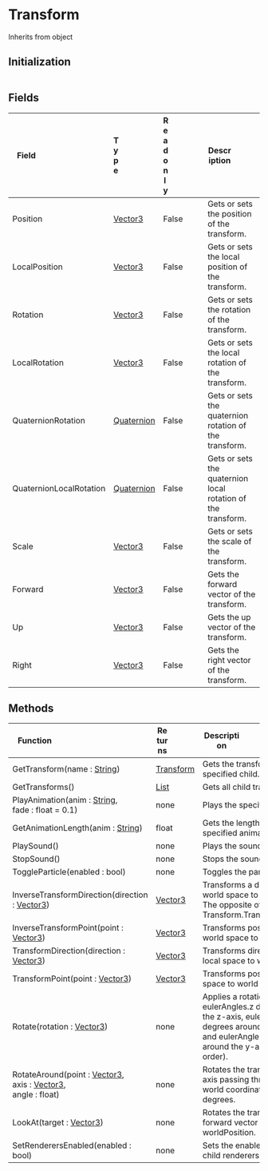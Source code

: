# Transform
Inherits from object
## Initialization
```csharp
```
## Fields
|<div style="width:30%">Field</div>|<div style="width:10%">Type</div>|<div style="width:10%">Readonly</div>|<div style="width:50%">Description</div>|
|---|---|---|---|
|Position|[Vector3](../objects/Vector3.md)|False|Gets or sets the position of the transform.|
|LocalPosition|[Vector3](../objects/Vector3.md)|False|Gets or sets the local position of the transform.|
|Rotation|[Vector3](../objects/Vector3.md)|False|Gets or sets the rotation of the transform.|
|LocalRotation|[Vector3](../objects/Vector3.md)|False|Gets or sets the local rotation of the transform.|
|QuaternionRotation|[Quaternion](../objects/Quaternion.md)|False|Gets or sets the quaternion rotation of the transform.|
|QuaternionLocalRotation|[Quaternion](../objects/Quaternion.md)|False|Gets or sets the quaternion local rotation of the transform.|
|Scale|[Vector3](../objects/Vector3.md)|False|Gets or sets the scale of the transform.|
|Forward|[Vector3](../objects/Vector3.md)|False|Gets the forward vector of the transform.|
|Up|[Vector3](../objects/Vector3.md)|False|Gets the up vector of the transform.|
|Right|[Vector3](../objects/Vector3.md)|False|Gets the right vector of the transform.|
## Methods
|<div style="width:33%">Function</div>|<div style="width:33%">Returns</div>|<div style="width:33%">Description</div>|
|---|---|---|
|GetTransform(name : [String](../static/String.md))|[Transform](../objects/Transform.md)|Gets the transform of the specified child.|
|GetTransforms()|[List](../objects/List.md)|Gets all child transforms.|
|PlayAnimation(anim : [String](../static/String.md),<br/>fade : float = 0.1)|none|Plays the specified animation.|
|GetAnimationLength(anim : [String](../static/String.md))|float|Gets the length of the specified animation.|
|PlaySound()|none|Plays the sound.|
|StopSound()|none|Stops the sound.|
|ToggleParticle(enabled : bool)|none|Toggles the particle system.|
|InverseTransformDirection(direction : [Vector3](../objects/Vector3.md))|[Vector3](../objects/Vector3.md)|Transforms a direction from world space to local space. The opposite of Transform.TransformDirection.|
|InverseTransformPoint(point : [Vector3](../objects/Vector3.md))|[Vector3](../objects/Vector3.md)|Transforms position from world space to local space.|
|TransformDirection(direction : [Vector3](../objects/Vector3.md))|[Vector3](../objects/Vector3.md)|Transforms direction from local space to world space.|
|TransformPoint(point : [Vector3](../objects/Vector3.md))|[Vector3](../objects/Vector3.md)|Transforms position from local space to world space.|
|Rotate(rotation : [Vector3](../objects/Vector3.md))|none|Applies a rotation of eulerAngles.z degrees around the z-axis, eulerAngles.x degrees around the x-axis, and eulerAngles.y degrees around the y-axis (in that order).|
|RotateAround(point : [Vector3](../objects/Vector3.md),<br/>axis : [Vector3](../objects/Vector3.md),<br/>angle : float)|none|Rotates the transform about axis passing through point in world coordinates by angle degrees.|
|LookAt(target : [Vector3](../objects/Vector3.md))|none|Rotates the transform so the forward vector points at worldPosition.|
|SetRenderersEnabled(enabled : bool)|none|Sets the enabled state of all child renderers.|
